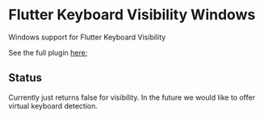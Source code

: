 # Flutter Keyboard Visibility Windows
Windows support for Flutter Keyboard Visibility

See the full plugin [here](https://pub.dev/packages/flutter_keyboard_visibility);
## Status
Currently just returns false for visibility. In the future we would like to offer virtual keyboard detection.